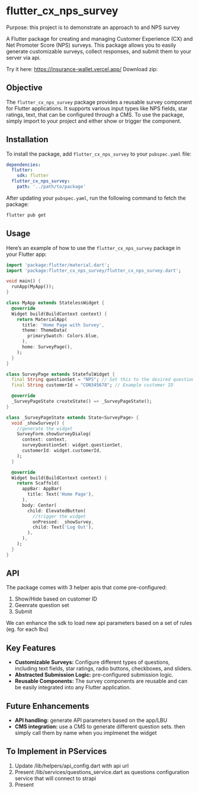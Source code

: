 # flutter_cx_nps_survey
Purpose: this project is to demonstrate an approach to and NPS survey

A Flutter package for creating and managing Customer Experience (CX) and Net Promoter Score (NPS) surveys. This package allows you to easily generate customizable surveys, collect responses, and submit them to your server via api.

Try it here: https://insurance-wallet.vercel.app/
Download zip: 

## Objective

The `flutter_cx_nps_survey` package provides a reusable survey component for Flutter applications. It supports various input types like NPS fields, star ratings, text, that can be configured through a CMS. To use the package, simply import to your project and either show or trigger the component. 

## Installation

To install the package, add `flutter_cx_nps_survey` to your `pubspec.yaml` file:

```yaml
dependencies:
  flutter:
    sdk: flutter
  flutter_cx_nps_survey:
    path: '../path/to/package'
```

After updating your `pubspec.yaml`, run the following command to fetch the package:

```bash
flutter pub get
```

## Usage

Here’s an example of how to use the `flutter_cx_nps_survey` package in your Flutter app:

```dart
import 'package:flutter/material.dart';
import 'package:flutter_cx_nps_survey/flutter_cx_nps_survey.dart';

void main() {
  runApp(MyApp());
}

class MyApp extends StatelessWidget {
  @override
  Widget build(BuildContext context) {
    return MaterialApp(
      title: 'Home Page with Survey',
      theme: ThemeData(
        primarySwatch: Colors.blue,
      ),
      home: SurveyPage(),
    );
  }
}

class SurveyPage extends StatefulWidget {
  final String questionSet = "NPS"; // Set this to the desired question set
  final String customerId = "CON345678"; // Example customer ID

  @override
  _SurveyPageState createState() => _SurveyPageState();
}

class _SurveyPageState extends State<SurveyPage> {
  void _showSurvey() {
    //generate the widget
    SurveyForm.showSurveyDialog(
      context: context,
      surveyQuestionSet: widget.questionSet,
      customerId: widget.customerId,
    );
  }

  @override
  Widget build(BuildContext context) {
    return Scaffold(
      appBar: AppBar(
        title: Text('Home Page'),
      ),
      body: Center(
        child: ElevatedButton(
          //trigger the widget
          onPressed: _showSurvey,
          child: Text('Log Out'),
        ),
      ),
    );
  }
}

```

## API

The package comes with 3 helper apis that come pre-configured:
1. Show/Hide based on customer ID
2. Geenrate question set
3. Submit 

We can enhance the sdk to load new api parameters based on a set of rules (eg. for each lbu)

## Key Features
- **Customizable Surveys:** Configure different types of questions, including text fields, star ratings, radio buttons, checkboxes, and sliders.
- **Abstracted Submission Logic:** pre-configured submission logic.
- **Reusable Components:** The survey components are reusable and can be easily integrated into any Flutter application.

## Future Enhancements
- **API handling:** generate API parameters based on the app/LBU 
- **CMS integration:** use a CMS to generate different question sets. then simply call them by name when you implmenet the widget

## To Implement in PServices

1. Update /lib/helpers/api_config.dart with api url
2. Present /lib/services/questions_service.dart as questions configuration service that will connect to strapi
3. Present 